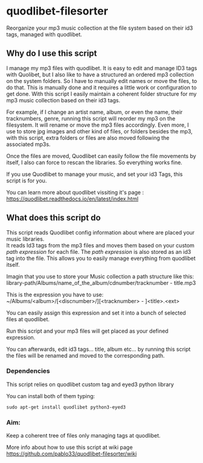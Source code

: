 # quodlibet-filesorter
Reorganize your mp3 music collection at the file system based on their id3 tags, managed with quodlibet.  

## Why do I use this script
I manage my mp3 files with quodlibet. It is easy to edit and manage ID3 tags with Quolibet, but I also like to have a structured an ordered mp3 collection on the system folders. So I have to manually edit names or move the files, to do that. This is manually done and it requires a little work or configuration to get done. With this script I easily maintain a coherent folder structure for my mp3 music collection based on their id3 tags.  

For example, if I change an artist name, album, or even the name, their tracknumbers, genre, running this script will reorder my mp3 on the filesystem. It will rename or move the mp3 files accordingly. Even more, I use to store jpg images and other kind of files, or folders besides the mp3, with this script, extra folders or files are also moved following the associated mp3s.  

Once the files are moved, Quodlibet can easily follow the file movements by itself, I also can force to rescan the libraries. So everything works fine.  

If you use Quodlibet to manage your music, and set your id3 Tags, this script is for you.  

You can learn more about quodlibet vissiting it's page : <https://quodlibet.readthedocs.io/en/latest/index.html>  

## What does this script do
This script reads Quodlibet config information about where are placed your music libraries.  
It reads Id3 tags from the mp3 files and moves them based on your custom _path expression_ for each file. The _path expression_ is also stored as an id3 tag into the file. This allows you to easily manage everything from quodlibet itself.  

Imagin that you use to store your Music collection a path structure like this: library-path/Albums/name_of_the_album/cdnumber/tracknumber - title.mp3  

This is the expression you have to use: ~/Albums/<album\>/[<discnumber\>/][<tracknumber\> - ]<title\>.<ext\>  

You can easily assign this expression and set it into a bunch of selected files at quodlibet.  

Run this script and your mp3 files will get placed as your defined expression.  

You can afterwards, edit id3 tags... title, album etc...  by running this script the files will be renamed and moved to the corresponding path.  

### Dependencies
This script relies on quodlibet custom tag and 
eyed3 python library

You can install both of them typing:

    sudo apt-get install quodlibet python3-eyed3

### Aim:
Keep a coherent tree of files only managing tags at quodlibet.  

More info about how to use this script at wiki page <https://github.com/pablo33/quodlibet-filesorter/wiki>  

